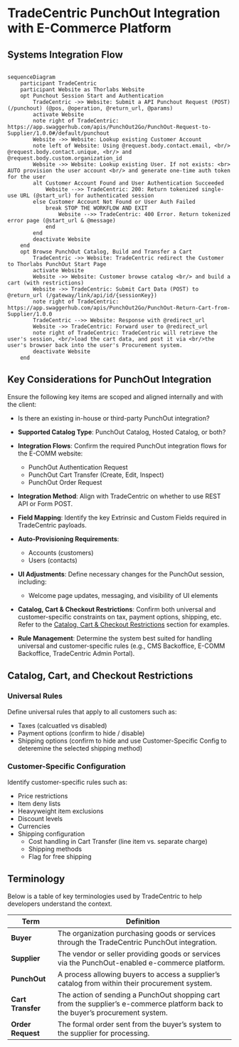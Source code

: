 # TradeCentric PunchOut Integration with E-Commerce Platform
## Systems Integration Flow
```mermaid

sequenceDiagram
    participant TradeCentric
    participant Website as Thorlabs Website
    opt Punchout Session Start and Authentication
        TradeCentric ->> Website: Submit a API Punchout Request (POST) (/punchout) (@pos, @operation, @return_url, @params)
        activate Website
        note right of TradeCentric: https://app.swaggerhub.com/apis/PunchOut2Go/PunchOut-Request-to-Supplier/1.0.0#/default/punchout
        Website ->> Website: Lookup existing Customer Account
        note left of Website: Using @request.body.contact.email, <br/> @request.body.contact.unique, <br/> and @request.body.custom.organization_id
        Website ->> Website: Lookup existing User. If not exists: <br> AUTO provision the user account <br/> and generate one-time auth token for the user
        alt Customer Account Found and User Authentication Succeeded
            Website -->> TradeCentric: 200: Return tokenized single-use URL (@start_url) for authenticated session
        else Customer Account Not Found or User Auth Failed
            break STOP THE WORKFLOW AND EXIT
                Website -->> TradeCentric: 400 Error. Return tokenized error page (@start_url & @message)
            end 
        end
        deactivate Website
    end
    opt Browse PunchOut Catalog, Build and Transfer a Cart
        TradeCentric ->> Website: TradeCentric redirect the Customer to Thorlabs PunchOut Start Page
        activate Website
        Website ->> Website: Customer browse catalog <br/> and build a cart (with restrictions)
        Website ->> TradeCentric: Submit Cart Data (POST) to @return_url (/gateway/link/api/id/{sessionKey})
        note right of TradeCentric: https://app.swaggerhub.com/apis/PunchOut2Go/PunchOut-Return-Cart-from-Supplier/1.0.0
        TradeCentric -->> Website: Response with @redirect_url
        Website ->> TradeCentric: Forward user to @redirect_url
        note right of TradeCentric: TradeCentric will retrieve the user's session, <br/>load the cart data, and post it via <br/>the user's browser back into the user's Procurement system.
        deactivate Website
    end

```
## Key Considerations for PunchOut Integration  
Ensure the following key items are scoped and aligned internally and with the client:  

- Is there an existing in-house or third-party PunchOut integration?  
- **Supported Catalog Type**: PunchOut Catalog, Hosted Catalog, or both?  
- **Integration Flows**: Confirm the required PunchOut integration flows for the E-COMM website:  
  - PunchOut Authentication Request  
  - PunchOut Cart Transfer (Create, Edit, Inspect)  
  - PunchOut Order Request  
- **Integration Method**: Align with TradeCentric on whether to use REST API or Form POST.  
- **Field Mapping**: Identify the key Extrinsic and Custom Fields required in TradeCentric payloads.  
- **Auto-Provisioning Requirements**:  
  - Accounts (customers)  
  - Users (contacts)  
- **UI Adjustments**: Define necessary changes for the PunchOut session, including:  
  - Welcome page updates, messaging, and visibility of UI elements  
- **Catalog, Cart & Checkout Restrictions**: Confirm both universal and customer-specific constraints on tax, payment options, shipping, etc. Refer to the [Catalog, Cart & Checkout Restrictions](##catalog-cart--checkout-restrictions) section for examples.

- **Rule Management**: Determine the system best suited for handling universal and customer-specific rules (e.g., CMS Backoffice, E-COMM Backoffice, TradeCentric Admin Portal).

## Catalog, Cart, and Checkout Restrictions

### Universal Rules
Define universal rules that apply to all customers such as:
- Taxes (calcuatled vs disabled)
- Payment options (confirm to hide / disable)
- Shipping options (confirm to hide and use Customer-Specific Config to deteremine the selected shipping method)

### Customer-Specific Configuration
Identify customer-specific rules such as:
- Price restrictions
- Item deny lists
- Heavyweight item exclusions
- Discount levels
- Currencies
- Shipping configuration
  - Cost handling in Cart Transfer (line item vs. separate charge)
  - Shipping methods
  - Flag for free shipping

## Terminology

Below is a table of key terminologies used by TradeCentric to help developers understand the context.

| Term      | Definition |
|-----------|------------|
| **Buyer** | The organization purchasing goods or services through the TradeCentric PunchOut integration. |
| **Supplier** | The vendor or seller providing goods or services via the PunchOut-enabled e-commerce platform. |
| **PunchOut** | A process allowing buyers to access a supplier’s catalog from within their procurement system. |
| **Cart Transfer** | The action of sending a PunchOut shopping cart from the supplier’s e-commerce platform back to the buyer’s procurement system. |
| **Order Request** | The formal order sent from the buyer’s system to the supplier for processing. |

